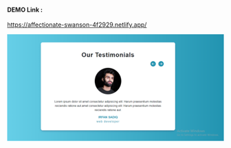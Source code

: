 #### DEMO Link : 

https://affectionate-swanson-4f2929.netlify.app/




<img src="https://github.com/irfansadiq030/react-testimonials/blob/main/demo-img.PNG" >
